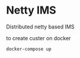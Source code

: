 # Netty IMS

Distributed netty based IMS

to create custer on docker

```shell
docker-compose up
```
